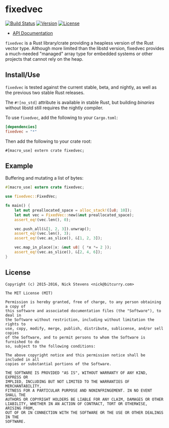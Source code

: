 fixedvec
========

[![Build Status](https://img.shields.io/travis/rust-embedded/fixedvec-rs/master.svg)](https://travis-ci.org/rust-embedded/fixedvec-rs)
[![Version](https://img.shields.io/crates/v/fixedvec.svg)](https://crates.io/crates/fixedvec)
[![License](https://img.shields.io/crates/l/fixedvec.svg)](https://github.com/rust-embedded/fixedvec-rs/blob/master/README.md#license)

- [API Documentation](http://docs.rs/fixedvec/)

`fixedvec` is a Rust library/crate providing a heapless version of the Rust
vector type. Although more limited than the libstd version, fixedvec provides a
much-needed "managed" array type for embedded systems or other projects that
cannot rely on the heap.

Install/Use
-----------

`fixedvec` is tested against the current stable, beta, and nightly, as well as
the previous two stable Rust releases.

The `#![no_std]` attribute is available in stable Rust, but building _binaries_
without libstd still requires the nightly compiler.

To use `fixedvec`, add the following to your `Cargo.toml`:

```toml
[dependencies]
fixedvec = "*"
```

Then add the following to your crate root:

```rust,ignore
#[macro_use] extern crate fixedvec;
```

Example
-------

Buffering and mutating a list of bytes:

```rust
#[macro_use] extern crate fixedvec;

use fixedvec::FixedVec;

fn main() {
    let mut preallocated_space = alloc_stack!([u8; 10]);
    let mut vec = FixedVec::new(&mut preallocated_space);
    assert_eq!(vec.len(), 0);

    vec.push_all(&[1, 2, 3]).unwrap();
    assert_eq!(vec.len(), 3);
    assert_eq!(vec.as_slice(), &[1, 2, 3]);

    vec.map_in_place(|x: &mut u8| { *x *= 2 });
    assert_eq!(vec.as_slice(), &[2, 4, 6]);
}
```

License
-------

```
Copyright (c) 2015-2016, Nick Stevens <nick@bitcurry.com>

The MIT License (MIT)

Permission is hereby granted, free of charge, to any person obtaining a copy of
this software and associated documentation files (the "Software"), to deal in
the Software without restriction, including without limitation the rights to
use, copy, modify, merge, publish, distribute, sublicense, and/or sell copies
of the Software, and to permit persons to whom the Software is furnished to do
so, subject to the following conditions:

The above copyright notice and this permission notice shall be included in all
copies or substantial portions of the Software.

THE SOFTWARE IS PROVIDED "AS IS", WITHOUT WARRANTY OF ANY KIND, EXPRESS OR
IMPLIED, INCLUDING BUT NOT LIMITED TO THE WARRANTIES OF MERCHANTABILITY,
FITNESS FOR A PARTICULAR PURPOSE AND NONINFRINGEMENT. IN NO EVENT SHALL THE
AUTHORS OR COPYRIGHT HOLDERS BE LIABLE FOR ANY CLAIM, DAMAGES OR OTHER
LIABILITY, WHETHER IN AN ACTION OF CONTRACT, TORT OR OTHERWISE, ARISING FROM,
OUT OF OR IN CONNECTION WITH THE SOFTWARE OR THE USE OR OTHER DEALINGS IN THE
SOFTWARE.
```
